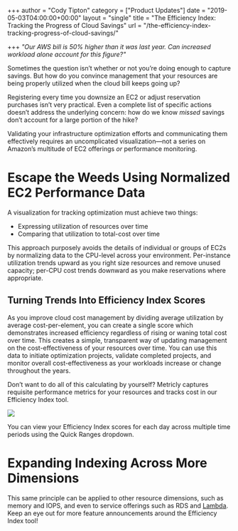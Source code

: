 +++
author = "Cody Tipton"
category = ["Product Updates"]
date = "2019-05-03T04:00:00+00:00"
layout = "single"
title = "The Efficiency Index: Tracking the Progress of Cloud Savings"
url = "/the-efficiency-index-tracking-progress-of-cloud-savings/"

+++
_"Our AWS bill is 50% higher than it was last year. Can increased workload alone account for this figure?"_

Sometimes the question isn’t whether or not you’re doing enough to capture savings. But how do you convince management that your resources are being properly utilized when the cloud bill keeps going up?

Registering every time you downsize an EC2 or adjust reservation purchases isn’t very practical. Even a complete list of specific actions doesn’t address the underlying concern: how do we know _missed_ savings don’t account for a large portion of the hike?

Validating your infrastructure optimization efforts and communicating them effectively requires an uncomplicated visualization—not a series on Amazon’s multitude of EC2 offerings _or_ performance monitoring.

# Escape the Weeds Using Normalized EC2 Performance Data

A visualization for tracking optimization must achieve two things:

* Expressing utilization of resources over time
* Comparing that utilization to total-cost over time

This approach purposely avoids the details of individual or groups of EC2s by normalizing data to the CPU-level across your environment. Per-instance utilization trends upward as you right size resources and remove unused capacity; per-CPU cost trends downward as you make reservations where appropriate.

## Turning Trends Into Efficiency Index Scores

As you improve cloud cost management by dividing average utilization by average cost-per-element, you can create a single score which demonstrates increased efficiency regardless of rising or waning total cost over time. This creates a simple, transparent way of updating management on the cost-effectiveness of your resources over time. You can use this data to initiate optimization projects, validate completed projects, and monitor overall cost-effectiveness as your workloads increase or change throughout the years.

Don’t want to do all of this calculating by yourself? Metricly captures requisite performance metrics for your resources and tracks cost in our Efficiency Index tool.

![](/e-index-blog-cody.png)

You can view your Efficiency Index scores for each day across multiple time periods using the Quick Ranges dropdown.

# Expanding Indexing Across More Dimensions

This same principle can be applied to other resource dimensions, such as memory and IOPS, and even to service offerings such as RDS and [Lambda](https://www.metricly.com/aws-lambda-cost/). Keep an eye out for more feature announcements around the Efficiency Index tool! 